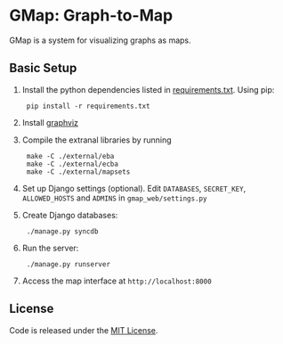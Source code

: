 GMap: Graph-to-Map
================
GMap is a system for visualizing graphs as maps.

Basic Setup
--------

1. Install the python dependencies listed in [requirements.txt](requirements.txt). Using pip:

        pip install -r requirements.txt

2. Install [graphviz](http://graphviz.org/Download..php)

3. Compile the extranal libraries by running

        make -C ./external/eba
        make -C ./external/ecba
        make -C ./external/mapsets

4. Set up Django settings (optional).
Edit `DATABASES`, `SECRET_KEY`, `ALLOWED_HOSTS` and `ADMINS` in `gmap_web/settings.py`

5. Create Django databases:

        ./manage.py syncdb

6. Run the server:

        ./manage.py runserver
  
7. Access the map interface at `http://localhost:8000`

License
--------
Code is released under the [MIT License](MIT-LICENSE.txt).
